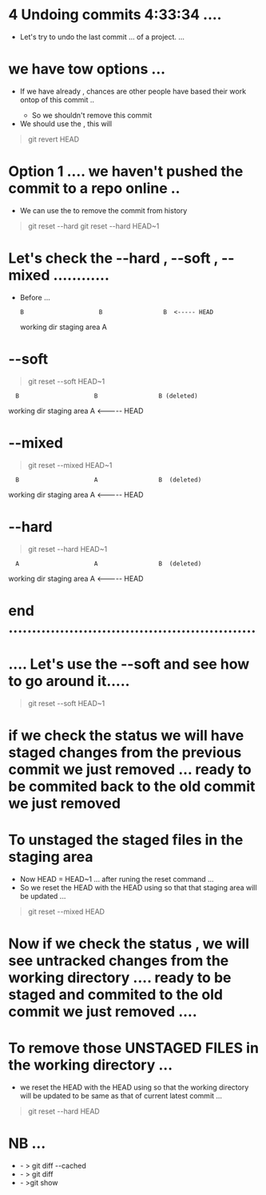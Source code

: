 # 4 Undoing commits     4:33:34        .... 

- Let's try to undo the last commit ... of a project. ... 

# we have tow options ... 
- If we have already <pushed this commit to a remote repo> , chances are other people have based their work ontop of this commit .. 
    - So we shouldn't remove this commit 
- We should use the <revert commit> , this will <create a new commit that will undo all the changes in this commit >
> git revert  HEAD

























# Option 1 .... we haven't pushed the commit to a repo online ..

- We can use the <reset command> to remove the commit from history 

> git reset  --hard <target position for head pointer>
> git reset  --hard HEAD~1


# Let's check the --hard , --soft , --mixed ............

- Before ... 

      B                     B                 B  <----- HEAD
  working dir         staging area            A

# --soft 
> git reset --soft HEAD~1

      B                     B                 B (deleted)
  working dir         staging area            A  <----- HEAD


# --mixed 
> git reset --mixed HEAD~1

      B                     A                 B  (deleted)
  working dir         staging area            A  <----- HEAD



  
# --hard 
> git reset --hard HEAD~1

      A                     A                 B  (deleted)
  working dir         staging area            A  <----- HEAD

# end .....................................................



 










# .... Let's use the --soft and see how to go around it..... 

> git reset  --soft HEAD~1

# if we check the status we will have staged changes from the previous commit we just removed ... ready to be commited back to the old commit we just removed 

#  To unstaged the staged files in  the staging area 

- Now HEAD = HEAD~1   ... after runing the reset command ... 
- So we reset the HEAD with the HEAD  using <mixed> so that that staging area will be updated ... 

>  git reset --mixed HEAD 

# Now if we check the status  , we will see untracked changes from the working directory .... ready to be staged and commited to the old commit we just removed .... 

# To remove those UNSTAGED FILES in the working directory ... 

- we reset the HEAD  with the HEAD using <hard> so that the working directory will be updated to be same as that of current latest commit ... 

> git reset --hard HEAD




# NB ... 
- <compare staging area vs commit> 
    - > git diff --cached 


- <compare working dir vs staging area> 
    - > git diff 


- <See changes in a commit > 
    - >git show <COMMITid>